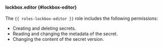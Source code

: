 #### lockbox.editor {#lockbox-editor}

The `{{ roles-lockbox-editor }}` role includes the following permissions:
* Creating and deleting secrets.
* Reading and changing the metadata of the secret.
* Changing the content of the secret version.